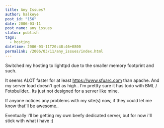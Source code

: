 ```yaml
---
title: Any Issues?
author: halkeye
post_id: "156"
date: 2006-03-11
post_name: any_issues
status: publish
tags:
  - hosting
datetime: 2006-03-11T20:48:46+0800
permalink: /2006/03/11/any_issues/index.html
---
```


Switched my hosting to lighttpd due to the smaller memory footprint and such.

It seems ALOT faster for at least https://www.sfuarc.com than apache. And my server load doesn't get as high.. I'm prettty sure it has todo with BML / Fotobuilder.. Its just not designed for a server like mine.

If anyone notices any problems with my site(s) now, if they could let me know that'll be awesome..

Eventually I'll be getting my own beefy dedicated server, but for now i'll stick with what i have :)

